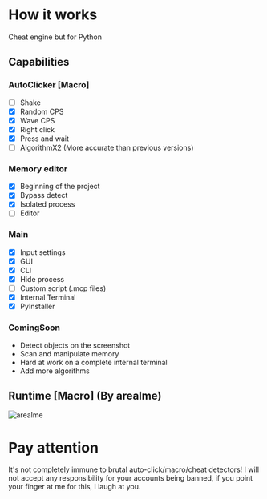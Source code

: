 # How it works
Cheat engine but for Python
## Capabilities
### AutoClicker [Macro]
- [ ] Shake
- [X] Random CPS
- [X] Wave CPS
- [X] Right click
- [X] Press and wait
- [ ] AlgorithmX2 (More accurate than previous versions)

### Memory editor
- [X] Beginning of the project
- [X] Bypass detect
- [X] Isolated process
- [ ] Editor

### Main
- [X] Input settings
- [X] GUI
- [X] CLI
- [X] Hide process
- [ ] Custom script (.mcp files)
- [X] Internal Terminal
- [X] PyInstaller

### ComingSoon
+ Detect objects on the screenshot
+ Scan and manipulate memory
+ Hard at work on a complete internal terminal
+ Add more algorithms
## Runtime [Macro] (By arealme)
![arealme](https://github.com/SmaamX/AutoPy/assets/90418723/bd3544dd-2077-4e92-883a-34d8edea943c)
# Pay attention
It's not completely immune to brutal auto-click/macro/cheat detectors!
I will not accept any responsibility for your accounts being banned, if you point your finger at me for this, I laugh at you.
